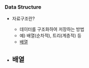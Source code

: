 ### Data Structure
- 자료구조란?
    - 데이터를 구조화하여 저장하는 방법
    - 예) 배열(순차적), 트리(계층적) 등
    - <a href="https://github.com/hongjw1991/java-data_structure-algorithm/tree/master/Data_Structure#%EB%B0%B0%EC%97%B4">배열</a>







- 배열
    - 